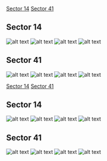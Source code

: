 [Sector 14](#sector14)
[Sector 41](#sector41)

<a name = "sector14"></a>
## Sector 14
![alt text](/tt/HAT-P-49_Sector_14/HAT-P-49_Sector_14_a_TimeSeries.png)
![alt text](/tt/HAT-P-49_Sector_14/HAT-P-49_Sector_14_b_FoldedLightCurve.png)
![alt text](/tt/HAT-P-49_Sector_14/HAT-P-49_Sector_14_b_IndividualTransitsWithFit.png)
![alt text](/tt/HAT-P-49_Sector_14/HAT-P-49_Sector_14_c_TimingResiduals.png)

<a name = "sector41"></a>
## Sector 41
![alt text](/tt/HAT-P-49_Sector_41/HAT-P-49_Sector_41_a_TimeSeries.png)
![alt text](/tt/HAT-P-49_Sector_41/HAT-P-49_Sector_41_b_FoldedLightCurve.png)
![alt text](/tt/HAT-P-49_Sector_41/HAT-P-49_Sector_41_b_IndividualTransitsWithFit.png)
![alt text](/tt/HAT-P-49_Sector_41/HAT-P-49_Sector_41_c_TimingResiduals.png)

[Sector 14](#sector14)
[Sector 41](#sector41)

<a name = "sector14"></a>
## Sector 14
![alt text](/tt/HAT-P-49_Sector_14/HAT-P-49_Sector_14_a_TimeSeries.png)
![alt text](/tt/HAT-P-49_Sector_14/HAT-P-49_Sector_14_b_FoldedLightCurve.png)
![alt text](/tt/HAT-P-49_Sector_14/HAT-P-49_Sector_14_b_IndividualTransitsWithFit.png)
![alt text](/tt/HAT-P-49_Sector_14/HAT-P-49_Sector_14_c_TimingResiduals.png)

<a name = "sector41"></a>
## Sector 41
![alt text](/tt/HAT-P-49_Sector_41/HAT-P-49_Sector_41_a_TimeSeries.png)
![alt text](/tt/HAT-P-49_Sector_41/HAT-P-49_Sector_41_b_FoldedLightCurve.png)
![alt text](/tt/HAT-P-49_Sector_41/HAT-P-49_Sector_41_b_IndividualTransitsWithFit.png)
![alt text](/tt/HAT-P-49_Sector_41/HAT-P-49_Sector_41_c_TimingResiduals.png)

